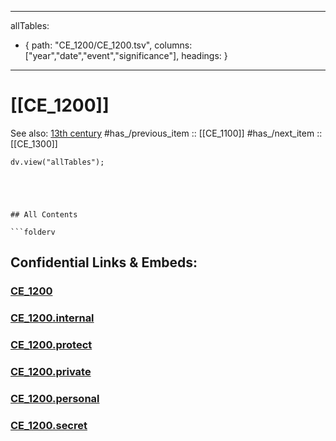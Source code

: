﻿---

allTables:
- { path: "CE_1200/CE_1200.tsv", columns: ["year","date","event","significance"], headings:  } 

---

# [[CE_1200]] 

See also: [13th century](https://en.wikipedia.org/wiki/13th_century "13th century") 
#has_/previous_item :: [[CE_1100]] 
#has_/next_item  :: [[CE_1300]] 


``` dataviewjs
dv.view("allTables");
```


```




## All Contents

```folderv
```





## Confidential Links & Embeds: 

### [CE_1200](/_public/Time-Ages/human-ages/History~CE/CE_1200.md) 

### [CE_1200.internal](/_internal/Time-Ages/human-ages/History~CE/CE_1200.internal.md) 

### [CE_1200.protect](/_protect/Time-Ages/human-ages/History~CE/CE_1200.protect.md) 

### [CE_1200.private](/_private/Time-Ages/human-ages/History~CE/CE_1200.private.md) 

### [CE_1200.personal](/_personal/Time-Ages/human-ages/History~CE/CE_1200.personal.md) 

### [CE_1200.secret](/_secret/Time-Ages/human-ages/History~CE/CE_1200.secret.md) 
